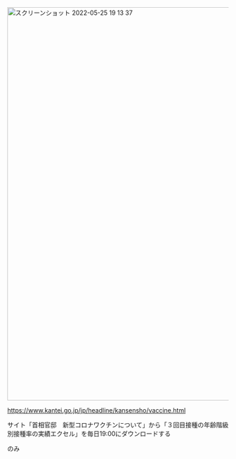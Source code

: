 <img width="895" alt="スクリーンショット 2022-05-25 19 13 37" src="https://user-images.githubusercontent.com/37606280/170239353-090ed919-3e7f-4366-9008-0edd4272e003.png">

https://www.kantei.go.jp/jp/headline/kansensho/vaccine.html

サイト「首相官邸　新型コロナワクチンについて」から「３回目接種の年齢階級別接種率の実績エクセル」を毎日19:00にダウンロードする

のみ
